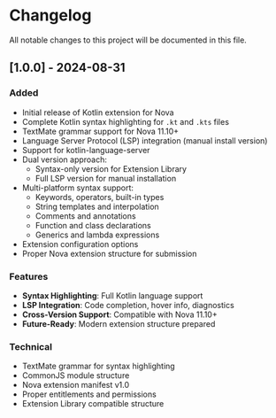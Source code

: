 # Changelog

All notable changes to this project will be documented in this file.

## [1.0.0] - 2024-08-31

### Added
- Initial release of Kotlin extension for Nova
- Complete Kotlin syntax highlighting for `.kt` and `.kts` files
- TextMate grammar support for Nova 11.10+
- Language Server Protocol (LSP) integration (manual install version)
- Support for kotlin-language-server
- Dual version approach:
  - Syntax-only version for Extension Library
  - Full LSP version for manual installation
- Multi-platform syntax support:
  - Keywords, operators, built-in types
  - String templates and interpolation
  - Comments and annotations
  - Function and class declarations  
  - Generics and lambda expressions
- Extension configuration options
- Proper Nova extension structure for submission

### Features
- **Syntax Highlighting**: Full Kotlin language support
- **LSP Integration**: Code completion, hover info, diagnostics
- **Cross-Version Support**: Compatible with Nova 11.10+
- **Future-Ready**: Modern extension structure prepared

### Technical
- TextMate grammar for syntax highlighting
- CommonJS module structure
- Nova extension manifest v1.0
- Proper entitlements and permissions
- Extension Library compatible structure